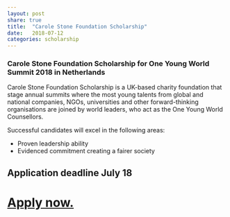 ```yaml
---
layout: post
share: true
title:  "Carole Stone Foundation Scholarship"
date:   2018-07-12
categories: scholarship
---
```

### Carole Stone Foundation Scholarship for One Young World Summit 2018 in Netherlands


Carole Stone Foundation Scholarship is a UK-based charity foundation that stage annual summits where the most young talents from global and national companies, NGOs, universities and other forward-thinking organisations are joined by world leaders, who act as the One Young World Counsellors.

Successful candidates will excel in the following areas:
- Proven leadership ability
- Evidenced commitment creating a fairer society

## Application deadline July 18

# [Apply now.](https://www.oneyoungworld.com/carole-stone-foundation-scholarship-2018)
